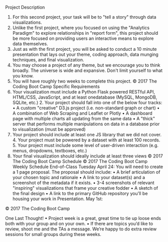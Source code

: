 Project Description
1. For this second project, your task will be to "tell a story" through data visualizations. 
2. Unlike the first project, where you focused on using the "Analytics Paradigm" to explore relationships in "report form", this project should be more focused on providing users an interactive means to explore data themselves. 
3. Just as with the first project, you will be asked to conduct a 10 minute presentation that lays out your theme, coding approach, data munging techniques, and final visualization.
4. You may choose a project of any theme, but we encourage you to think broadly. The universe is wide and expansive. Don't limit yourself to what you know. 
5. You will have roughly two weeks to complete this project.
© 2017 The Coding Boot Camp
Specific Requirements
1. Your visualization must include a Python Flask powered RESTful API, HTML/CSS, JavaScript, and at least onedatabase (MySQL, MongoDB, SQLite, etc.) 2. Your project should fall into one of the below four tracks: • A custom "creative" D3.js project (i.e. non-standard graph or chart)
• A combination of Web Scraping and Leaflet or Plotly
• A dashboard page with multiple charts all updating from the same data
• A "thick" server that performs multiple manipulations on data in a database prior to visualization (must be approved)
3. Your project should include at least one JS library that we did not cover. 4. Your project must be powered by a dataset with at least 100 records. 5. Your project must include some level of user-driven interaction (e.g. menus, dropdowns, textboxes, etc.)
6. Your final visualization should ideally include at least three views
© 2017 The Coding Boot Camp
Schedule
© 2017 The Coding Boot Camp
Weekly Schedule
End-of-Class Tuesday April 24: You will need to create a 1 page proposal. The proposal should include: • A brief articulation of your chosen topic and rationale • A link to your dataset(s) and a screenshot of the metadata if it exists. • 3-4 screenshots of relevant "inspiring" visualizations that frame your creative fodder • A sketch of the final design • A link to the primary GitHub repository you'll be housing your work in
Presentation. May 1st:

© 2017 The Coding Boot Camp

One Last Thought!
• Project week is a great, great time to tie up loose ends both with your group and on your own.
• If there are topics you’d like to review, shoot me and the TAs a message. We’re happy to do extra review sessions for small groups during these weeks. 